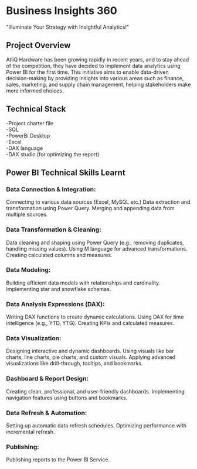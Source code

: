 # Business Insights 360

"Illuminate Your Strategy with Insightful Analytics!"

## Project Overview

AtliQ Hardware has been growing rapidly in recent years, and to stay ahead of the competition, they have decided to implement data analytics using Power BI for the first time. This initiative aims to enable data-driven decision-making by providing insights into various areas such as finance, sales, marketing, and supply chain management, helping stakeholders make more informed choices.


## Technical Stack
-Project charter file <br>
-SQL <br>
-PowerBi Desktop <br>
-Excel <br>
-DAX language <br>
-DAX studio (for optimizing the report) <br>

## Power BI Technical Skills Learnt 

### Data Connection & Integration:
Connecting to various data sources (Excel, MySQL etc.)
Data extraction and transformation using Power Query.
Merging and appending data from multiple sources.

### Data Transformation & Cleaning:

Data cleaning and shaping using Power Query (e.g., removing duplicates, handling missing values).
Using M language for advanced transformations.
Creating calculated columns and measures.

### Data Modeling:
Building efficient data models with relationships and cardinality.
Implementing star and snowflake schemas.

### Data Analysis Expressions (DAX):
Writing DAX functions to create dynamic calculations.
Using DAX for time intelligence (e.g., YTD, YTG).
Creating KPIs and calculated measures.

### Data Visualization:
Designing interactive and dynamic dashboards.
Using visuals like bar charts, line charts, pie charts, and custom visuals.
Applying advanced visualizations like drill-through, tooltips, and bookmarks.

### Dashboard & Report Design:
Creating clean, professional, and user-friendly dashboards.
Implementing navigation features using buttons and bookmarks.

### Data Refresh & Automation:

Setting up automatic data refresh schedules.
Optimizing performance with incremental refresh.

### Publishing:

Publishing reports to the Power BI Service.






